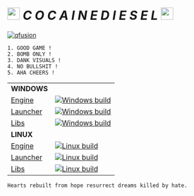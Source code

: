 # <img src="https://cdn.discordapp.com/attachments/784554619627110400/873509311010201610/icon.png" style="height:1em"> ___C O C A I N E D I E S E L___ <img src="https://cdn.discordapp.com/attachments/784554619627110400/873509311010201610/icon.png" style="height:1em">

[![qfusion](https://i.imgur.com/XGsXu5w.png)](https://github.com/qfusion)

    1. GOOD GAME !
    2. BOMB ONLY !
    3. DANK VISUALS !
    4. NO BULLSHIT !
    5. AHA CHEERS !
| | |
| --- | --- |
| **WINDOWS** |  |
| [Engine](https://github.com/mikejsavage/forksow)  | [![Windows build](https://ci.appveyor.com/api/projects/status/gm4uucsa58bpgx57?svg=true)](https://ci.appveyor.com/project/mikejsavage/forksow) |
| [Launcher](https://github.com/mikejsavage/forksow-launcher) | [![Windows build](https://ci.appveyor.com/api/projects/status/0xprq9d61lojw3yn?svg=true)](https://ci.appveyor.com/project/mikejsavage/forksow-launcher) |
| [Libs](https://github.com/mikejsavage/forksow-libs) | [![Windows build](https://ci.appveyor.com/api/projects/status/09ds7hu7mkhan9lk?svg=true)](https://ci.appveyor.com/project/mikejsavage/forksow-libs) |
| **LINUX** |  |
| [Engine](https://github.com/mikejsavage/forksow)  | [![Linux build](https://ci.appveyor.com/api/projects/status/5w58n5uk3dfekm1m?svg=true)](https://ci.appveyor.com/project/mikejsavage/forksow-g1fxg) |
| [Launcher](https://github.com/mikejsavage/forksow-launcher) | [![Linux build](https://ci.appveyor.com/api/projects/status/bj5c143bdn2juabl?svg=true)](https://ci.appveyor.com/project/mikejsavage/forksow-launcher-jbg0q) |
| [Libs](https://github.com/mikejsavage/forksow-libs) | [![Linux build](https://ci.appveyor.com/api/projects/status/3f2klr95870lfxhg?svg=true)](https://ci.appveyor.com/project/mikejsavage/forksow-libs-1j5tj) |


`Hearts rebuilt from hope resurrect dreams killed by hate.`

